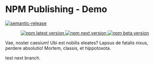 # NPM Publishing - Demo

[![semantic-release](https://img.shields.io/badge/%20%20%F0%9F%93%A6%F0%9F%9A%80-semantic--release-e10079.svg)](https://github.com/semantic-release/semantic-release)

<p align="center">
  <a href="https://www.npmjs.com/package/@jozwiaczek/npm-publishing">
    <img alt="npm latest version" src="https://img.shields.io/npm/v/@jozwiaczek/npm-publishing/latest.svg">
  </a>
  <a href="https://www.npmjs.com/package/@jozwiaczek/npm-publishing">
    <img alt="npm next version" src="https://img.shields.io/npm/v/@jozwiaczek/npm-publishing/next.svg">
  </a>
  <a href="https://www.npmjs.com/package/@jozwiaczek/npm-publishing">
    <img alt="npm beta version" src="https://img.shields.io/npm/v/@jozwiaczek/npm-publishing/beta.svg">
  </a>
</p>

Vae, noster caesium! Ubi est nobilis eleates? Lapsus de fatalis nixus, perdere absolutio!
Mortem, classis, et hippotoxota.

test next branch.

